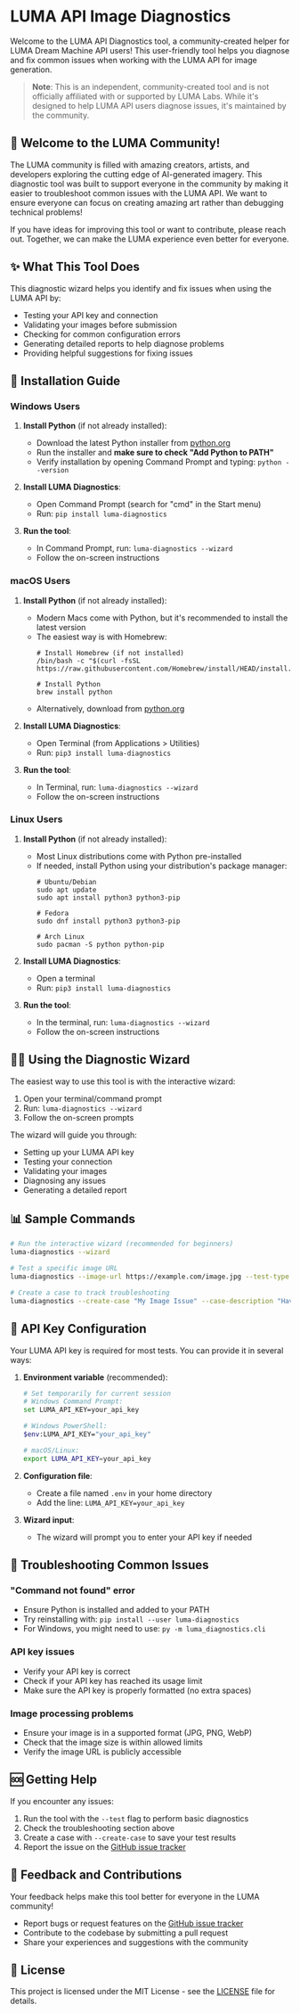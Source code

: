 # LUMA API Image Diagnostics

Welcome to the LUMA API Diagnostics tool, a community-created helper for LUMA Dream Machine API users! This user-friendly tool helps you diagnose and fix common issues when working with the LUMA API for image generation.

> **Note**: This is an independent, community-created tool and is not officially affiliated with or supported by LUMA Labs. While it's designed to help LUMA API users diagnose issues, it's maintained by the community.

## 🌟 Welcome to the LUMA Community!

The LUMA community is filled with amazing creators, artists, and developers exploring the cutting edge of AI-generated imagery. This diagnostic tool was built to support everyone in the community by making it easier to troubleshoot common issues with the LUMA API. We want to ensure everyone can focus on creating amazing art rather than debugging technical problems!

If you have ideas for improving this tool or want to contribute, please reach out. Together, we can make the LUMA experience even better for everyone.

## ✨ What This Tool Does

This diagnostic wizard helps you identify and fix issues when using the LUMA API by:

- Testing your API key and connection
- Validating your images before submission
- Checking for common configuration errors
- Generating detailed reports to help diagnose problems
- Providing helpful suggestions for fixing issues

## 🚀 Installation Guide

### Windows Users

1. **Install Python** (if not already installed):
   - Download the latest Python installer from [python.org](https://www.python.org/downloads/windows/)
   - Run the installer and **make sure to check "Add Python to PATH"**
   - Verify installation by opening Command Prompt and typing: `python --version`

2. **Install LUMA Diagnostics**:
   - Open Command Prompt (search for "cmd" in the Start menu)
   - Run: `pip install luma-diagnostics`

3. **Run the tool**:
   - In Command Prompt, run: `luma-diagnostics --wizard`
   - Follow the on-screen instructions

### macOS Users

1. **Install Python** (if not already installed):
   - Modern Macs come with Python, but it's recommended to install the latest version
   - The easiest way is with Homebrew:
     ```
     # Install Homebrew (if not installed)
     /bin/bash -c "$(curl -fsSL https://raw.githubusercontent.com/Homebrew/install/HEAD/install.sh)"
     
     # Install Python
     brew install python
     ```
   - Alternatively, download from [python.org](https://www.python.org/downloads/macos/)

2. **Install LUMA Diagnostics**:
   - Open Terminal (from Applications > Utilities)
   - Run: `pip3 install luma-diagnostics`

3. **Run the tool**:
   - In Terminal, run: `luma-diagnostics --wizard`
   - Follow the on-screen instructions

### Linux Users

1. **Install Python** (if not already installed):
   - Most Linux distributions come with Python pre-installed
   - If needed, install Python using your distribution's package manager:
     ```
     # Ubuntu/Debian
     sudo apt update
     sudo apt install python3 python3-pip
     
     # Fedora
     sudo dnf install python3 python3-pip
     
     # Arch Linux
     sudo pacman -S python python-pip
     ```

2. **Install LUMA Diagnostics**:
   - Open a terminal
   - Run: `pip3 install luma-diagnostics`

3. **Run the tool**:
   - In the terminal, run: `luma-diagnostics --wizard`
   - Follow the on-screen instructions

## 🧙‍♂️ Using the Diagnostic Wizard

The easiest way to use this tool is with the interactive wizard:

1. Open your terminal/command prompt
2. Run: `luma-diagnostics --wizard`
3. Follow the on-screen prompts

The wizard will guide you through:
- Setting up your LUMA API key
- Testing your connection
- Validating your images
- Diagnosing any issues
- Generating a detailed report

## 📊 Sample Commands

```bash
# Run the interactive wizard (recommended for beginners)
luma-diagnostics --wizard

# Test a specific image URL
luma-diagnostics --image-url https://example.com/image.jpg --test-type basic

# Create a case to track troubleshooting
luma-diagnostics --create-case "My Image Issue" --case-description "Having trouble with my landscape image"
```

## 🔑 API Key Configuration

Your LUMA API key is required for most tests. You can provide it in several ways:

1. **Environment variable** (recommended):
   ```bash
   # Set temporarily for current session
   # Windows Command Prompt:
   set LUMA_API_KEY=your_api_key
   
   # Windows PowerShell:
   $env:LUMA_API_KEY="your_api_key"
   
   # macOS/Linux:
   export LUMA_API_KEY=your_api_key
   ```

2. **Configuration file**:
   - Create a file named `.env` in your home directory
   - Add the line: `LUMA_API_KEY=your_api_key`

3. **Wizard input**:
   - The wizard will prompt you to enter your API key if needed

## 🐛 Troubleshooting Common Issues

### "Command not found" error
- Ensure Python is installed and added to your PATH
- Try reinstalling with: `pip install --user luma-diagnostics`
- For Windows, you might need to use: `py -m luma_diagnostics.cli`

### API key issues
- Verify your API key is correct
- Check if your API key has reached its usage limit
- Make sure the API key is properly formatted (no extra spaces)

### Image processing problems
- Ensure your image is in a supported format (JPG, PNG, WebP)
- Check that the image size is within allowed limits
- Verify the image URL is publicly accessible

## 🆘 Getting Help

If you encounter any issues:

1. Run the tool with the `--test` flag to perform basic diagnostics
2. Check the troubleshooting section above
3. Create a case with `--create-case` to save your test results
4. Report the issue on the [GitHub issue tracker](https://github.com/caseyfenton/luma-diagnostics/issues)

## 💬 Feedback and Contributions

Your feedback helps make this tool better for everyone in the LUMA community!

- Report bugs or request features on the [GitHub issue tracker](https://github.com/caseyfenton/luma-diagnostics/issues)
- Contribute to the codebase by submitting a pull request
- Share your experiences and suggestions with the community

## 📝 License

This project is licensed under the MIT License - see the [LICENSE](LICENSE) file for details.
